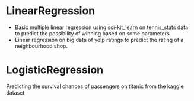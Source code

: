 # LinearRegression
  - Basic multiple linear regression using sci-kit_learn on tennis_stats data to predict the possibility of winning based on some parameters. 
  - Linear regression on big data of yelp ratings to predict the rating of a neighbourhood shop. 
# LogisticRegression
Predicting the survival chances of passengers on titanic from the kaggle dataset
